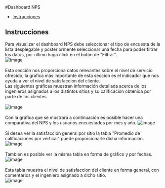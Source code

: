 #Dashboard NPS
 - [Instrucciones](#head1)

## <a name="head1">Instrucciones</a>
Para visualizar el dashboard NPS debe seleccionar el tipo de encuesta de la lista desplegable y posteriormente seleccionar una fecha para poder filtrar los datos, por ultimo haga click en el botón de "Filtrar".<br>
![image](/images/docs/survey/dashnps1.png)<br><br>
Esta sección nos proporciona datos relevantes sobre el nivel de servicio ofrecido, la grafica más importante de esta seccion es el indicador que nos ayuda a ver el nivel de satisfaccion del cliente.<br>
Las siguientes gráficas muestran información detallada acerca de los ingenieros asignados a los distintos sitios y su calificacion obtenida por parte de los clientes.<br><br>
![image](/images/docs/survey/dashnps2.png)<br><br>
Con la gráfica que se mostrará a continuación es posible hacer una comparativa del NPS y los usuarios encuestados por mes y año.
![image](/images/docs/survey/dashnps3.png)<br><br>
Si desea ver la satisfacción general por sitio la tabla "Promedio de calificaciones por vertical" puede proporcionarle dicha información.<br>
![image](/images/docs/survey/dashnps4.png)<br><br>
También es posible ver la misma tabla en forma de gráfico y por fechas.<br>
![image](/images/docs/survey/dashnps5.png)<br><br>
Esta tabla muestra el nivel de satisfaccion del cliente en forma general, con comentarios y el ingeniero asignado a dicho sitio.<br>
![image](/images/docs/survey/dashnps6.png)<br><br>
